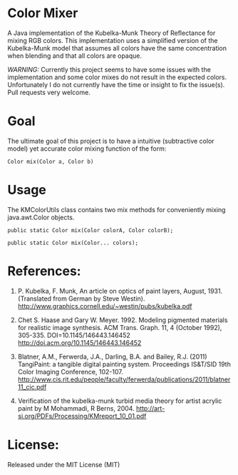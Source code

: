 Color Mixer
==========

A Java implementation of the Kubelka-Munk Theory of Reflectance for mixing RGB colors.  This implementation uses a simplified version of the Kubelka-Munk model that assumes all colors have the same concentration when blending and that all colors are opaque.

*WARNING:* Currently this project seems to have some issues with the implementation and some color mixes do not result in the expected colors.  Unfortunately I do not currently have the time or insight to fix the issue(s).  Pull requests very welcome.

Goal
==========
The ultimate goal of this project is to have a intuitive (subtractive color model) yet accurate color mixing function of the form:

`Color mix(Color a, Color b)`

Usage
==========
The KMColorUtils class contains two mix methods for conveniently mixing java.awt.Color objects.

`public static Color mix(Color colorA, Color colorB);`

`public static Color mix(Color... colors);`

References:
==========
1) P. Kubelka, F. Munk, An article on optics of paint layers, August, 1931. (Translated from German by Steve Westin). http://www.graphics.cornell.edu/~westin/pubs/kubelka.pdf

2) Chet S. Haase and Gary W. Meyer. 1992. Modeling pigmented materials for realistic image synthesis.  ACM Trans. Graph. 11, 4 (October 1992), 305-335. DOI=10.1145/146443.146452 http://doi.acm.org/10.1145/146443.146452

3) Blatner, A.M., Ferwerda, J.A., Darling, B.A. and Bailey, R.J. (2011) TangiPaint: a tangible digital painting system. Proceedings IS&T/SID 19th Color Imaging Conference, 102-107. http://www.cis.rit.edu/people/faculty/ferwerda/publications/2011/blatner11_cic.pdf

4) Verification of the kubelka-munk turbid media theory for artist acrylic paint by M Mohammadi, R Berns, 2004. http://art-si.org/PDFs/Processing/KMreport_10_01.pdf

License:
==========
Released under the MIT License (MIT)
